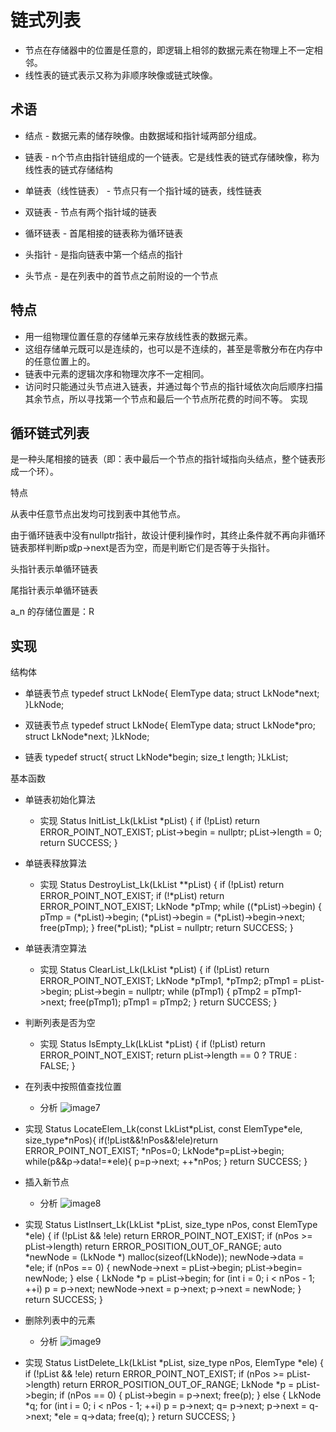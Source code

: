 # 链式列表
- 节点在存储器中的位置是任意的，即逻辑上相邻的数据元素在物理上不一定相邻。
- 线性表的链式表示又称为非顺序映像或链式映像。
## 术语
- 结点 - 数据元素的储存映像。由数据域和指针域两部分组成。
- 链表 - n个节点由指针链组成的一个链表。它是线性表的链式存储映像，称为线性表的链式存储结构
- 单链表（线性链表） - 节点只有一个指针域的链表，线性链表
- 双链表 - 节点有两个指针域的链表
- 循环链表 - 首尾相接的链表称为循环链表
- 头指针 - 是指向链表中第一个结点的指针

- 头节点 - 是在列表中的首节点之前附设的一个节点
## 特点
- 用一组物理位置任意的存储单元来存放线性表的数据元素。
- 这组存储单元既可以是连续的，也可以是不连续的，甚至是零散分布在内存中的任意位置上的。
- 链表中元素的逻辑次序和物理次序不一定相同。
- 访问时只能通过头节点进入链表，并通过每个节点的指针域依次向后顺序扫描其余节点，所以寻找第一个节点和最后一个节点所花费的时间不等。
实现

## 循环链式列表
是一种头尾相接的链表（即：表中最后一个节点的指针域指向头结点，整个链表形成一个环）。

特点

从表中任意节点出发均可找到表中其他节点。

由于循环链表中没有nullptr指针，故设计便利操作时，其终止条件就不再向非循环链表那样判断p或p-\>next是否为空，而是判断它们是否等于头指针。

头指针表示单循环链表



尾指针表示单循环链表


a_n 的存储位置是：R

## 实现
结构体
- 单链表节点
typedef struct LkNode{
ElemType data;
struct LkNode\*next;
}LkNode;
- 双链表节点
typedef struct LkNode{
ElemType data;
struct LkNode\*pro;
struct LkNode\*next;
}LkNode;

- 链表
typedef struct{
struct LkNode\*begin;
size_t length;
}LkList;

基本函数
- 单链表初始化算法
  - 实现
Status InitList_Lk(LkList \*pList) {
if (!pList) return ERROR_POINT_NOT_EXIST;
pList-\>begin = nullptr;
pList-\>length = 0;
return SUCCESS;
}

- 单链表释放算法
  - 实现
Status DestroyList_Lk(LkList \*\*pList) {
if (!pList) return ERROR_POINT_NOT_EXIST;
if (!\*pList) return ERROR_POINT_NOT_EXIST;
LkNode \*pTmp;
while ((\*pList)-\>begin) {
pTmp = (\*pList)-\>begin;
(\*pList)-\>begin = (\*pList)-\>begin-\>next;
free(pTmp);
}
free(\*pList);
\*pList = nullptr;
return SUCCESS;
}

- 单链表清空算法
  - 实现
Status ClearList_Lk(LkList \*pList) {
if (!pList) return ERROR_POINT_NOT_EXIST;
LkNode \*pTmp1, \*pTmp2;
pTmp1 = pList-\>begin;
pList-\>begin = nullptr;
while (pTmp1) {
pTmp2 = pTmp1-\>next;
free(pTmp1);
pTmp1 = pTmp2;
}
return SUCCESS;
}

- 判断列表是否为空
  - 实现
Status IsEmpty_Lk(LkList \*pList) {
if (!pList) return ERROR_POINT_NOT_EXIST;
return pList-\>length == 0 ? TRUE : FALSE;
}
- 在列表中按照值查找位置
  - 分析
![image7](../../../_resources/28fe954985cc4cec9c49b46c5480093a.png)
- 实现
Status LocateElem_Lk(const LkList\*pList, const ElemType\*ele, size_type\*nPos){
if(!pList&&!nPos&&!ele)return ERROR_POINT_NOT_EXIST;
\*nPos=0;
LkNode\*p=pList-\>begin;
while(p&&p-\>data!=\*ele){
p=p-\>next;
++\*nPos;
}
return SUCCESS;
}
- 插入新节点
  - 分析
![image8](../../../_resources/d2ad89b11b8244a18eea7621f288d628.png)
- 实现
Status ListInsert_Lk(LkList \*pList, size_type nPos, const ElemType \*ele) {
if (!pList && !ele) return ERROR_POINT_NOT_EXIST;
if (nPos \>= pList-\>length) return ERROR_POSITION_OUT_OF_RANGE;
auto \*newNode = (LkNode \*) malloc(sizeof(LkNode));
newNode-\>data = \*ele;
if (nPos == 0) {
newNode-\>next = pList-\>begin;
pList-\>begin= newNode;
} else {
LkNode \*p = pList-\>begin;
for (int i = 0; i \< nPos - 1; ++i) p = p-\>next;
newNode-\>next = p-\>next;
p-\>next = newNode;
}
return SUCCESS;
}

- 删除列表中的元素
  - 分析
![image9](../../../_resources/f3a2be52316c42e08370650bef427a36.png)
- 实现
Status ListDelete_Lk(LkList \*pList, size_type nPos, ElemType \*ele) {
if (!pList && !ele) return ERROR_POINT_NOT_EXIST;
if (nPos \>= pList-\>length) return ERROR_POSITION_OUT_OF_RANGE;
LkNode \*p = pList-\>begin;
if (nPos == 0) {
pList-\>begin = p-\>next;
free(p);
} else {
LkNode \*q;
for (int i = 0; i \< nPos - 1; ++i) p = p-\>next;
q= p-\>next;
p-\>next = q-\>next;
\*ele = q-\>data;
free(q);
}
return SUCCESS;
}

